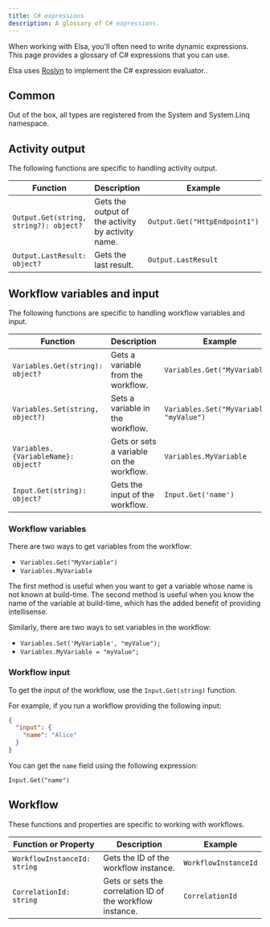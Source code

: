 ```yaml
---
title: C# expressions
description: A glossary of C# expressions.
---
```


When working with Elsa, you'll often need to write dynamic expressions. This page provides a glossary of C# expressions that you can use.

Elsa uses [Roslyn](https://github.com/dotnet/roslyn) to implement the C# expression evaluator..

## Common

Out of the box, all types are registered from the System and System.Linq namespace. 

## Activity output

The following functions are specific to handling activity output.

| Function                                | Description                                       | Example                          |
|-----------------------------------------|---------------------------------------------------|----------------------------------|
| `Output.Get(string, string?): object?` | Gets the output of the activity by activity name. | `Output.Get("HttpEndpoint1")`   |
| `Output.LastResult: object?`            | Gets the last result.                             | `Output.LastResult`              |

## Workflow variables and input

The following functions are specific to handling workflow variables and input.

| Function                            | Description                                | Example                                 |
|-------------------------------------|--------------------------------------------|-----------------------------------------|
| `Variables.Get(string): object?`    | Gets a variable from the workflow.         | `Variables.Get("MyVariable")`            |
| `Variables.Set(string, object?)`    | Sets a variable in the workflow.           | `Variables.Set("MyVariable", "myValue")` |
| `Variables.{VariableName}: object?` | Gets or sets a variable on the workflow.   | `Variables.MyVariable`                   |
| `Input.Get(string): object?`        | Gets the input of the workflow.            | `Input.Get('name')`                     |

### Workflow variables

There are two ways to get variables from the workflow:

- `Variables.Get("MyVariable")`
- `Variables.MyVariable`

The first method is useful when you want to get a variable whose name is not known at build-time.
The second method is useful when you know the name of the variable at build-time, which has the added benefit of providing intellisense.

Similarly, there are two ways to set variables in the workflow:

- `Variables.Set('MyVariable', "myValue");`
- `Variables.MyVariable = "myValue";`

### Workflow input

To get the input of the workflow, use the `Input.Get(string)` function.

For example, if you run a workflow providing the following input:

```json
{
  "input": {
    "name": "Alice"
  }
}
```

You can get the `name` field using the following expression:

```clike
Input.Get("name")
```

## Workflow

These functions and properties are specific to working with workflows. 

| Function or Property         | Description                                                     | Example                                             |
|------------------------------|-----------------------------------------------------------------|-----------------------------------------------------|
| `WorkflowInstanceId: string` | Gets the ID of the workflow instance.                           | `WorkflowInstanceId`                                |
| `CorrelationId: string`      | Gets or sets the correlation ID of the workflow instance.       | `CorrelationId`                                     |
